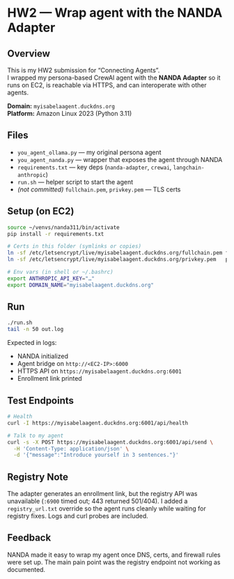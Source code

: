 # HW2 — Wrap agent with the NANDA Adapter

## Overview
This is my HW2 submission for “Connecting Agents”.  
I wrapped my persona-based CrewAI agent with the **NANDA Adapter** so it runs on EC2, is reachable via HTTPS, and can interoperate with other agents.

**Domain:** `myisabelaagent.duckdns.org`  
**Platform:** Amazon Linux 2023 (Python 3.11)

## Files
- `you_agent_ollama.py` — my original persona agent  
- `you_agent_nanda.py` — wrapper that exposes the agent through NANDA  
- `requirements.txt` — key deps (`nanda-adapter`, `crewai`, `langchain-anthropic`)  
- `run.sh` — helper script to start the agent  
- *(not committed)* `fullchain.pem`, `privkey.pem` — TLS certs  

## Setup (on EC2)
```bash
source ~/venvs/nanda311/bin/activate
pip install -r requirements.txt

# Certs in this folder (symlinks or copies)
ln -sf /etc/letsencrypt/live/myisabelaagent.duckdns.org/fullchain.pem fullchain.pem
ln -sf /etc/letsencrypt/live/myisabelaagent.duckdns.org/privkey.pem   privkey.pem

# Env vars (in shell or ~/.bashrc)
export ANTHROPIC_API_KEY="…"
export DOMAIN_NAME="myisabelaagent.duckdns.org"
```

## Run
```bash
./run.sh
tail -n 50 out.log
```

Expected in logs:
- NANDA initialized  
- Agent bridge on `http://<EC2-IP>:6000`  
- HTTPS API on `https://myisabelaagent.duckdns.org:6001`  
- Enrollment link printed  

## Test Endpoints
```bash
# Health
curl -I https://myisabelaagent.duckdns.org:6001/api/health

# Talk to my agent
curl -s -X POST https://myisabelaagent.duckdns.org:6001/api/send \
  -H 'Content-Type: application/json' \
  -d '{"message":"Introduce yourself in 3 sentences."}'
```

## Registry Note
The adapter generates an enrollment link, but the registry API was unavailable (`:6900` timed out; 443 returned 501/404). I added a `registry_url.txt` override so the agent runs cleanly while waiting for registry fixes. Logs and curl probes are included.

## Feedback
NANDA made it easy to wrap my agent once DNS, certs, and firewall rules were set up. The main pain point was the registry endpoint not working as documented.

